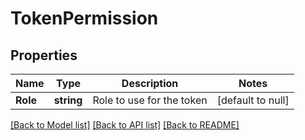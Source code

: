 # TokenPermission

## Properties
Name | Type | Description | Notes
------------ | ------------- | ------------- | -------------
**Role** | **string** | Role to use for the token | [default to null]

[[Back to Model list]](../README.md#documentation-for-models) [[Back to API list]](../README.md#documentation-for-api-endpoints) [[Back to README]](../README.md)


